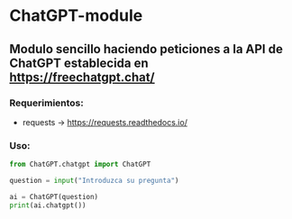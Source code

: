 # ChatGPT-module

## Modulo sencillo haciendo peticiones a la API de ChatGPT establecida en https://freechatgpt.chat/

### Requerimientos:
- requests -> https://requests.readthedocs.io/

### Uso:

```python
from ChatGPT.chatgpt import ChatGPT

question = input("Introduzca su pregunta")

ai = ChatGPT(question)
print(ai.chatgpt())

```
